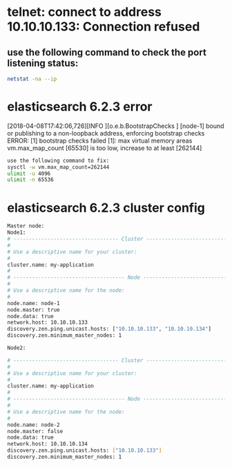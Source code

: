 # telnet: connect to address 10.10.10.133: Connection refused

## use the following command to check the port listening status:
```sh
netstat -na --ip
```

# elasticsearch 6.2.3 error

[2018-04-08T17:42:06,726][INFO ][o.e.b.BootstrapChecks    ] [node-1] bound or publishing to a non-loopback address, enforcing bootstrap checks
ERROR: [1] bootstrap checks failed
[1]: max virtual memory areas vm.max_map_count [65530] is too low, increase to at least [262144]

```sh
use the following command to fix:
sysctl -w vm.max_map_count=262144
ulimit -u 4096 
ulimit -n 65536

```

# elasticsearch 6.2.3 cluster config
```sh
Master node:
Node1:
# ---------------------------------- Cluster -----------------------------------
#
# Use a descriptive name for your cluster:
#
cluster.name: my-application
#
# ------------------------------------ Node ------------------------------------
#
# Use a descriptive name for the node:
#
node.name: node-1
node.master: true
node.data: true
network.host: 10.10.10.133
discovery.zen.ping.unicast.hosts: ["10.10.10.133", "10.10.10.134"]
discovery.zen.minimum_master_nodes: 1

Node2:

# ---------------------------------- Cluster -----------------------------------
#
# Use a descriptive name for your cluster:
#
cluster.name: my-application
#
# ------------------------------------ Node ------------------------------------
#
# Use a descriptive name for the node:
#
node.name: node-2
node.master: false
node.data: true
network.host: 10.10.10.134
discovery.zen.ping.unicast.hosts: ["10.10.10.133"]
discovery.zen.minimum_master_nodes: 1
```
```
